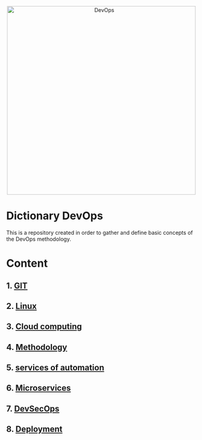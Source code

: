 
<div>
<p style = 'text-align:center;'>
<img src="https://i0.wp.com/geniusitt.com/wp-content/uploads/2018/08/DevOpstools-1.png?fit=1024%2C543&ssl=1" alt="DevOps" width="500px">
</p>
</div>

# Dictionary DevOps 

This is a repository created in order to gather and define basic concepts of the DevOps methodology.

# Content
 
## 1. [GIT](/Git/content.md)
## 2. [Linux](/Linux/content.md)
## 3. [Cloud computing](/Cloud-Computing/content.md)
## 4. [Methodology](/methodology/content.md)
## 5. [services of automation](/automation/content.md)
## 6. [Microservices](/microservices/content.md)
## 7. [DevSecOps](/DevSecOps/content.md)
## 8. [Deployment](/deployment/content.md)

